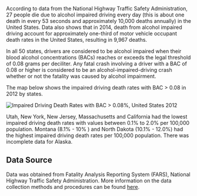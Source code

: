According to data from the National Highway Traffic Safety Administration, 27 people die due to alcohol impaired driving every day (this is about one death in every 53 seconds and approximately 10,000 deaths annually) in the United States. Data also shows that in 2014, death from alcohol impaired driving account for approximately one-third of motor vehicle occupant death rates in the United States, resulting in 9,967 deaths.

In all 50 states, drivers are considered to be alcohol impaired when their blood alcohol concentrations (BACs) reaches or exceeds the legal threshold of 0.08 grams per deciliter. Any fatal crash involving a driver with a BAC of 0.08 or higher is considered to be an alcohol-impaired-driving crash whether or not the fatality was caused by alcohol impairment.

The map below shows the impaired driving death rates with BAC &gt; 0.08 in 2012 by states.

![Impaired Driving Death Rates with BAC > 0.08%, United States 2012](https://raw.githubusercontent.com/kabirumurtala/kabirumurtala.github.io/master/_posts/figure/ImpairedDriving.png)

Utah, New York, New Jersey, Massachusetts and California had the lowest impaired driving death rates with values between 0.1% to 2.0% per 100,000 population. Montana (8.1% - 10% ) and North Dakota (10.1% - 12.0%) had the highest impaired driving death rates per 100,000 population. There was incomplete data for Alaska.

Data Source
-----------

Data was obtained from Fatality Analysis Reporting System (FARS), National Highway Traffic Safety Administration. More information on the data collection methods and procedures can be found [here](https://www.nhtsa.gov/research-data).
